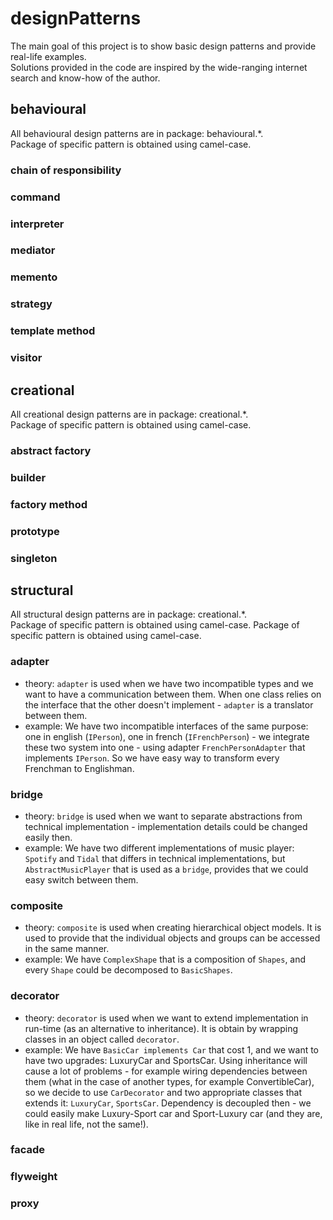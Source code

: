 # designPatterns
The main goal of this project is to show basic design 
patterns and provide real-life examples.  
Solutions provided in the code are inspired by the wide-ranging internet
search and know-how of the author.

## behavioural
All behavioural design patterns are in package: behavioural.*.  
Package of specific pattern is obtained using camel-case.
### chain of responsibility
### command
### interpreter
### mediator
### memento
### strategy
### template method
### visitor

## creational
All creational design patterns are in package: creational.*.  
Package of specific pattern is obtained using camel-case.
### abstract factory
### builder
### factory method
### prototype
### singleton

## structural
All structural design patterns are in package: creational.*.  
Package of specific pattern is obtained using camel-case.
Package of specific pattern is obtained using camel-case.
### adapter
* theory: `adapter` is used when we have two incompatible types and we 
want to have a communication between them. When one class relies on 
the interface that the other doesn't implement - `adapter` is a 
translator between them.  
* example: We have two incompatible interfaces of the same purpose: one in 
english (`IPerson`), one in french (`IFrenchPerson`) - we integrate 
these two system into one - using adapter `FrenchPersonAdapter` that 
implements `IPerson`. So we have easy way to transform every Frenchman 
to Englishman.
### bridge
* theory: `bridge` is used when we want to separate abstractions from 
technical implementation - implementation details could be changed 
easily then.
* example: We have two different implementations of music player: 
`Spotify` and `Tidal` that differs in technical implementations, but 
`AbstractMusicPlayer` that is used as a `bridge`, provides that we could
easy switch between them.
### composite
* theory: `composite` is used when creating hierarchical object models.
It is used to provide that the individual objects and groups can be 
accessed in the same manner.
* example: We have `ComplexShape` that is a composition of `Shapes`, and
every `Shape` could be decomposed to `BasicShapes`.
### decorator
* theory: `decorator` is used when we want to extend implementation in
run-time (as an alternative to inheritance). It is obtain by wrapping
classes in an object called `decorator`.
* example: We have `BasicCar implements Car` that cost 1, and we want to
have two upgrades: LuxuryCar and SportsCar. Using inheritance will cause
a lot of problems - for example wiring dependencies between them (what
in the case of another types, for example ConvertibleCar), so we decide
to use `CarDecorator` and two appropriate classes that extends it: 
`LuxuryCar`, `SportsCar`. Dependency is decoupled then - we could easily 
make Luxury-Sport car and Sport-Luxury car (and they are, like in real 
life, not the same!).
### facade
### flyweight
### proxy